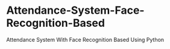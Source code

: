# Attendance-System-Face-Recognition-Based
Attendance System With Face Recognition Based Using Python
